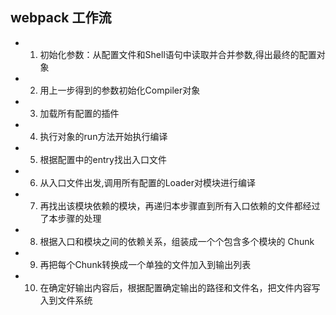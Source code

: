 ## webpack 工作流
  - 1. 初始化参数：从配置文件和Shell语句中读取并合并参数,得出最终的配置对象
  - 2. 用上一步得到的参数初始化Compiler对象
  - 3. 加载所有配置的插件
  - 4. 执行对象的run方法开始执行编译
  - 5. 根据配置中的entry找出入口文件
  - 6. 从入口文件出发,调用所有配置的Loader对模块进行编译
  - 7. 再找出该模块依赖的模块，再递归本步骤直到所有入口依赖的文件都经过了本步骤的处理
  - 8. 根据入口和模块之间的依赖关系，组装成一个个包含多个模块的 Chunk
  - 9. 再把每个Chunk转换成一个单独的文件加入到输出列表
  - 10. 在确定好输出内容后，根据配置确定输出的路径和文件名，把文件内容写入到文件系统
